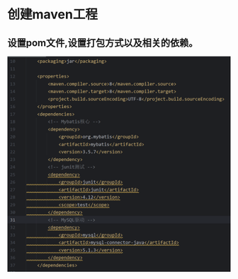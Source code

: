 # 创建maven工程

## 设置pom文件,设置打包方式以及相关的依赖。

![image-20241009213352335](./../../TyporaImage/MyBatis/image-20241009213352335.png)